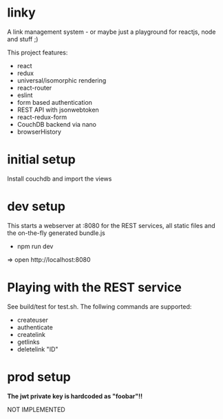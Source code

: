 # linky
A link management system - or maybe just a playground for reactjs, node and stuff ;)

This project features:

* react
* redux
* universal/isomorphic rendering
* react-router
* eslint
* form based authentication
* REST API with jsonwebtoken
* react-redux-form
* CouchDB backend via nano
* browserHistory

# initial setup

Install couchdb and import the views

# dev setup

This starts a webserver at :8080 for the REST services, all static files and the on-the-fly
generated bundle.js

- npm run dev

=> open http://localhost:8080

# Playing with the REST service

See build/test for test.sh. The follwing commands are supported:

- createuser
- authenticate
- createlink
- getlinks
- deletelink "ID"

# prod setup

**The jwt private key is hardcoded as "foobar"!!**

NOT IMPLEMENTED
